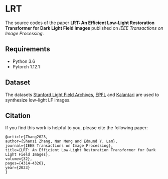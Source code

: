 # LRT

The source codes of the paper **LRT: An Efficient Low-Light Restoration Transformer for Dark Light Field Images** published on *IEEE Transactions on Image Processing*.

## Requirements

* Python 3.6
* Pytorch 1.12.1

## Dataset

The datasets [Stanford Light Field Archives](http://lightfields.stanford.edu/), [EPFL](https://www.epfl.ch/labs/mmspg/downloads/epfl-light-field-image-dataset/) and [Kalantari](https://cseweb.ucsd.edu//~viscomp/projects/LF/papers/SIGASIA16/) are used to synthesize low-light LF images.

## Citation

If you find this work is helpful to you, please cite the following paper:

```
@article{Zhang2023,
author={Shansi Zhang, Nan Meng and Edmund Y. Lam},
journal={IEEE Transactions on Image Processing}, 
title={LRT: An Efficient Low-Light Restoration Transformer for Dark Light Field Images}, 
volume={32},
pages={4314-4326},
year={2023}
}
```






